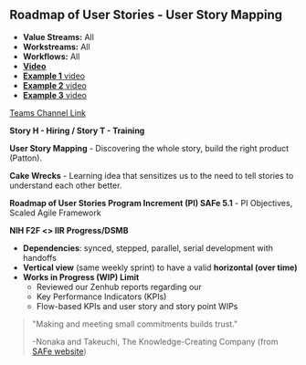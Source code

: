 ## Roadmap of User Stories - User Story Mapping

- **Value Streams:** All
- **Workstreams:** All
- **Workflows:** All
- [**Video**](https://dvagov.sharepoint.com/sites/teampsd_vha/_layouts/15/stream.aspx?id=%2Fsites%2Fteampsd%5Fvha%2FShared%20Documents%2Fmsd365%5Fworkgroup%2FRecordings%2Ff2f%5F2023%5Froadmap%5Fdynamics%5F365%5Fcrm%2D20230207%5F103645%2DMeeting%20Recording%2Emp4&referrer=Teams%2ETEAMS%2DWEB&referrerScenario=teams%2Dchiclet)
- [**Example 1** video](https://dvagov.sharepoint.com/sites/teampsd_vha/Shared%20Documents/msd365_workgroup/Recordings/f2f_2023_roadmap_dynamics_365_crm-20230207_103645-Meeting%20Recording.mp4?web=1&isSPOFile=1)
- [**Example 2** video](https://dvagov.sharepoint.com/sites/teampsd_vha/Shared%20Documents/all_teampsd/Recordings/TeamPSD%20Team%20Time-20230214_131344-Meeting%20Recording.mp4?web=1&xsdata=MDV8MDF8fDdmOGJlMDQ4MzhkYjQwZGRjOTYyMDhkYjBlZGQ1Yjk0fGU5NWYxYjIzYWJhZjQ1ZWU4MjFkYjdhYjI1MWFiM2JmfDB8MHw2MzgxMjAxMTYwOTAwOTU5NzB8VW5rbm93bnxWR1ZoYlhOVFpXTjFjbWwwZVZObGNuWnBZMlY4ZXlKV0lqb2lNQzR3TGpBd01EQWlMQ0pRSWpvaVYybHVNeklpTENKQlRpSTZJazkwYUdWeUlpd2lWMVFpT2pFeGZRPT18MXxNVFkzTmpReE5EZ3dOemt3TURzeE5qYzFOems1TVRZMk1EUXdPekU1T21ReE5URXpNMlppWm1JMFpEUmpNMkU0WXpneE56QXhNamt5WWpFNE9UQmtRSFJvY21WaFpDNXphM2x3WlE9PXwwMzdlMGZmZDNmZDE0YTY5Yzk2MjA4ZGIwZWRkNWI5NHw5MDlkOGM4NTViNmY0YzQwYjFhMTA0OWI5OWFhZTFjMA%3D%3D&sdata=L2pFVDNlM1ozU2NnMEpWQkJlVFl3YlF0cFZpMUNnTk04UWV2MTBudVhNOD0%3D)
- [**Example 3** video](https://dvagov.sharepoint.com/sites/teampsd_vha/_layouts/15/stream.aspx?id=%2Fsites%2Fteampsd%5Fvha%2FShared%20Documents%2Ftraining%5Fworkgroup%2FRecordings%2F2023%5Froadmap%5Fuser%5Fstory%5Fmapping%5Fstory%5Fa%5Fstory%5Fj%2D20230214%5F144227%2DMeeting%20Recording%2Emp4)

[Teams Channel Link](https://teams.microsoft.com/l/message/19:d15133fbfb4d4c3a8c81701292b1890d@thread.skype/1675799166040?tenantId=e95f1b23-abaf-45ee-821d-b7ab251ab3bf&groupId=1db500d5-0d01-4254-af42-ad3f78bafacd&parentMessageId=1675799166040&teamName=teampsd_vha&channelName=training_workflow&createdTime=1675799166040&allowXTenantAccess=false)

**Story H - Hiring / Story T - Training**

**User Story Mapping** - Discovering the whole story, build the right product (Patton). 

**Cake Wrecks** - Learning idea that sensitizes us to the need to tell stories to understand each other better.

**Roadmap of User Stories Program Increment (PI) SAFe 5.1** - PI Objectives, Scaled Agile Framework

**NIH F2F <> IIR Progress/DSMB**
- **Dependencies**: synced, stepped, parallel, serial development with handoffs
- **Vertical view** (same weekly sprint) to have a valid **horizontal (over time)**
- **Works in Progress (WIP) Limit**
  - Reviewed our Zenhub reports regarding our
  - Key Performance Indicators (KPIs)
  - Flow-based KPIs and user story and story point WIPs
 
>"Making and meeting small commitments builds trust."
>
>-Nonaka and Takeuchi, The Knowledge-Creating Company (from [SAFe website](https://scaledagileframework.com/pi-objectives/))
